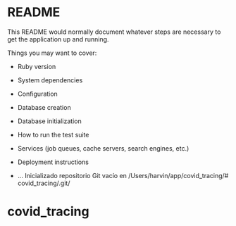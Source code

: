 # README

This README would normally document whatever steps are necessary to get the
application up and running.

Things you may want to cover:

* Ruby version

* System dependencies

* Configuration

* Database creation

* Database initialization

* How to run the test suite

* Services (job queues, cache servers, search engines, etc.)

* Deployment instructions

* ...
Inicializado repositorio Git vacío en /Users/harvin/app/covid_tracing/# covid_tracing/.git/
# covid_tracing
